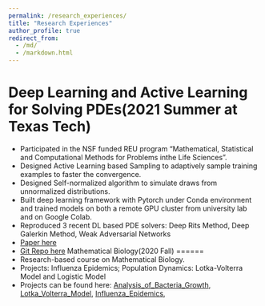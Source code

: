 ```yaml
---
permalink: /research_experiences/
title: "Research Experiences"
author_profile: true
redirect_from: 
  - /md/
  - /markdown.html
---
```



Deep Learning and Active Learning for Solving PDEs(2021 Summer at Texas Tech)
======
* Participated in the NSF funded REU program “Mathematical, Statistical and Computational Methods for Problems inthe Life Sciences”.
* Designed Active Learning based Sampling to adaptively sample training examples to faster the convergence.
* Designed Self-normalized algorithm to simulate draws from unnormalized distributions.
* Built deep learning framework with Pytorch under Conda environment and trained models on both a remote GPU cluster from university lab and on Google Colab.
* Reproduced 3 recent DL based PDE solvers:  Deep Rits Method, Deep Galerkin Method, Weak Adversarial Networks
* [Paper here](https://arxiv.org/abs/2112.13988)
* [Git Repo here](https://github.com/wenhangao21/Active-Learning-Based-Sampling-for-High-Dimensional-Nonlinear-Partial-Differential-Equations)
Mathematical Biology(2020 Fall)
======
* Research-based course on Mathematical Biology.
* Projects: Influenza Epidemics; Population Dynamics: Lotka-Volterra Model and Logistic Model
* Projects can be found here: [Analysis_of_Bacteria_Growth](https://wenhangao21.github.io/files/Analysis_of_Bacteria_Growth.pdf), [Lotka_Volterra_Model](https://wenhangao21.github.io/files/Lotka_Volterra_Model.pdf), [Influenza_Epidemics](https://wenhangao21.github.io/files/Influenza_Epidemics.pdf), 



